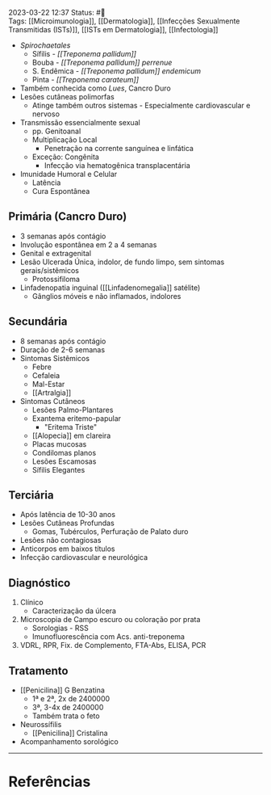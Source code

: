 2023-03-22 12:37
Status: #🌱   
Tags: [[Microimunologia]], [[Dermatologia]], [[Infecções Sexualmente Transmitidas (ISTs)]], [[ISTs em Dermatologia]], [[Infectologia]]
<br/>
- _Spirochaetales_
	- Sífilis - _[[Treponema pallidum]]_
	- Bouba - _[[Treponema pallidum]] perrenue_
	- S. Endêmica - _[[Treponema pallidum]] endemicum_
	- Pinta - _[[Treponema carateum]]_
- Também conhecida como _Lues_, Cancro Duro
- Lesões cutâneas polimorfas
	- Atinge também outros sistemas - Especialmente cardiovascular e nervoso
- Transmissão essencialmente sexual
	- pp. Genitoanal
	- Multiplicação Local
		- Penetração na corrente sanguínea e linfática
	- Exceção: Congênita
		- Infecção via hematogênica transplacentária
- Imunidade Humoral e Celular
	- Latência
	- Cura Espontânea
## Primária (Cancro Duro)
- 3 semanas após contágio
- Involução espontânea em 2 a 4 semanas
- Genital e extragenital
- Lesão Ulcerada Única, indolor, de fundo limpo, sem sintomas gerais/sistêmicos
	- Protossifiloma
- Linfadenopatia inguinal ([[Linfadenomegalia]] satélite)
	- Gânglios móveis e não inflamados, indolores
## Secundária
- 8 semanas após contágio
- Duração de 2-6 semanas
- Sintomas Sistêmicos
	- Febre
	- Cefaleia
	- Mal-Estar
	- [[Artralgia]]
- Sintomas Cutâneos
	- Lesões Palmo-Plantares
	- Exantema eritemo-papular
		- "Eritema Triste"
	- [[Alopecia]] em clareira
	- Placas mucosas
	- Condilomas planos
	- Lesões Escamosas
	- Sífilis Elegantes
## Terciária
- Após latência de 10-30 anos
- Lesões Cutâneas Profundas
	- Gomas, Tubérculos, Perfuração de Palato duro
- Lesões não contagiosas
- Anticorpos em baixos títulos
- Infecção cardiovascular e neurológica
## Diagnóstico
1. Clínico
	- Caracterização da úlcera
2. Microscopia de Campo escuro ou coloração por prata
	- Sorologias - RSS
	- Imunofluorescência com Acs. anti-treponema
3. VDRL, RPR, Fix. de Complemento, FTA-Abs, ELISA, PCR
## Tratamento
- [[Penicilina]] G Benzatina
	- 1ª e 2ª, 2x de 2400000
	- 3ª, 3-4x de 2400000
	- Também trata o feto
- Neurossífilis
	- [[Penicilina]] Cristalina
- Acompanhamento sorológico
____
# Referências

